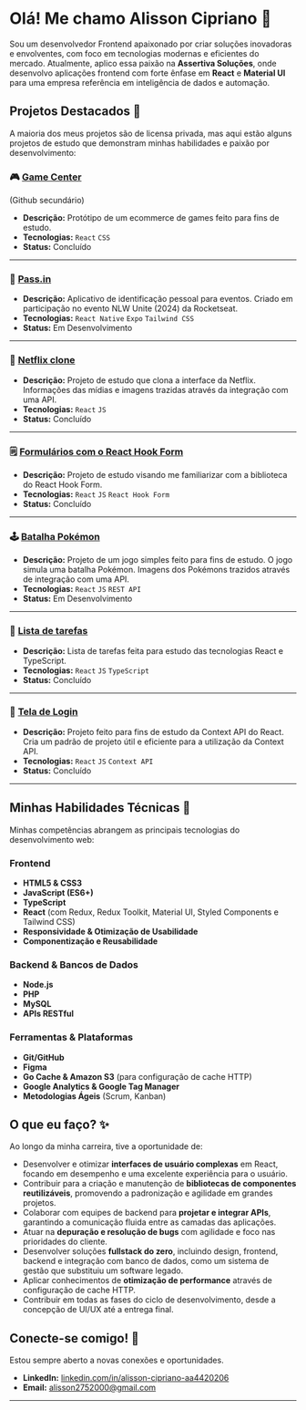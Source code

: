 # Olá! Me chamo Alisson Cipriano 👋

Sou um desenvolvedor Frontend apaixonado por criar soluções inovadoras e envolventes, com foco em tecnologias modernas e eficientes do mercado. Atualmente, aplico essa paixão na **Assertiva Soluções**, onde desenvolvo aplicações frontend com forte ênfase em **React** e **Material UI** para uma empresa referência em inteligência de dados e automação.

## Projetos Destacados 📂

A maioria dos meus projetos são de licensa privada, mas aqui estão alguns projetos de estudo que demonstram minhas habilidades e paixão por desenvolvimento:

### 🎮 [Game Center](https://github.com/AlissonCiprian0/gamecenter?tab=readme-ov-file)
(Github secundário)
* **Descrição:** Protótipo de um ecommerce de games feito para fins de estudo.
* **Tecnologias:** `React` `CSS`
* **Status:** Concluído
---

### 🚀 [Pass.in](https://github.com/alissoncipriano/nlw-unite-2024)
* **Descrição:** Aplicativo de identificação pessoal para eventos. Criado em participação no evento NLW Unite (2024) da Rocketseat.
* **Tecnologias:** `React Native` `Expo` `Tailwind CSS`
* **Status:** Em Desenvolvimento

---

### 🍿 [Netflix clone](https://github.com/AlissonCiprian0/netflixclone)
* **Descrição:** Projeto de estudo que clona a interface da Netflix. Informações das mídias e imagens trazidas através da integração com uma API.
* **Tecnologias:** `React` `JS`
* **Status:** Concluído

---

### 🗒️ [Formulários com o React Hook Form](https://github.com/alissoncipriano/state-management)
* **Descrição:** Projeto de estudo visando me familiarizar com a biblioteca do React Hook Form.
* **Tecnologias:** `React` `JS` `React Hook Form`
* **Status:** Concluído

---

### 🕹️ [Batalha Pokémon](https://github.com/AlissonCiprian0/PokeGame)
* **Descrição:** Projeto de um jogo simples feito para fins de estudo. O jogo simula uma batalha Pokémon. Imagens dos Pokémons trazidos através de integração com uma API.
* **Tecnologias:** `React` `JS` `REST API`
* **Status:** Em Desenvolvimento

---

### 📝 [Lista de tarefas](https://github.com/alissoncipriano/typescript-todo-app)
* **Descrição:** Lista de tarefas feita para estudo das tecnologias React e TypeScript.
* **Tecnologias:** `React` `JS` `TypeScript`
* **Status:** Concluído

---

### 👤 [Tela de Login](https://github.com/alissoncipriano/react-context-example)
* **Descrição:** Projeto feito para fins de estudo da Context API do React. Cria um padrão de projeto útil e eficiente para a utilização da Context API.
* **Tecnologias:** `React` `JS` `Context API`
* **Status:** Concluído

---



## Minhas Habilidades Técnicas 🚀

Minhas competências abrangem as principais tecnologias do desenvolvimento web:

### Frontend
* **HTML5 & CSS3**
* **JavaScript (ES6+)**
* **TypeScript**
* **React** (com Redux, Redux Toolkit, Material UI, Styled Components e Tailwind CSS)
* **Responsividade & Otimização de Usabilidade**
* **Componentização e Reusabilidade**

### Backend & Bancos de Dados
* **Node.js**
* **PHP**
* **MySQL**
* **APIs RESTful**

### Ferramentas & Plataformas
* **Git/GitHub**
* **Figma**
* **Go Cache & Amazon S3** (para configuração de cache HTTP)
* **Google Analytics & Google Tag Manager**
* **Metodologias Ágeis** (Scrum, Kanban)

## O que eu faço? ✨

Ao longo da minha carreira, tive a oportunidade de:

* Desenvolver e otimizar **interfaces de usuário complexas** em React, focando em desempenho e uma excelente experiência para o usuário.
* Contribuir para a criação e manutenção de **bibliotecas de componentes reutilizáveis**, promovendo a padronização e agilidade em grandes projetos.
* Colaborar com equipes de backend para **projetar e integrar APIs**, garantindo a comunicação fluida entre as camadas das aplicações.
* Atuar na **depuração e resolução de bugs** com agilidade e foco nas prioridades do cliente.
* Desenvolver soluções **fullstack do zero**, incluindo design, frontend, backend e integração com banco de dados, como um sistema de gestão que substituiu um software legado.
* Aplicar conhecimentos de **otimização de performance** através de configuração de cache HTTP.
* Contribuir em todas as fases do ciclo de desenvolvimento, desde a concepção de UI/UX até a entrega final.


## Conecte-se comigo! 🤝

Estou sempre aberto a novas conexões e oportunidades.

* **LinkedIn:** [linkedin.com/in/alisson-cipriano-aa4420206](https://www.linkedin.com/in/alisson-cipriano-aa4420206)
* **Email:** alisson2752000@gmail.com

---
